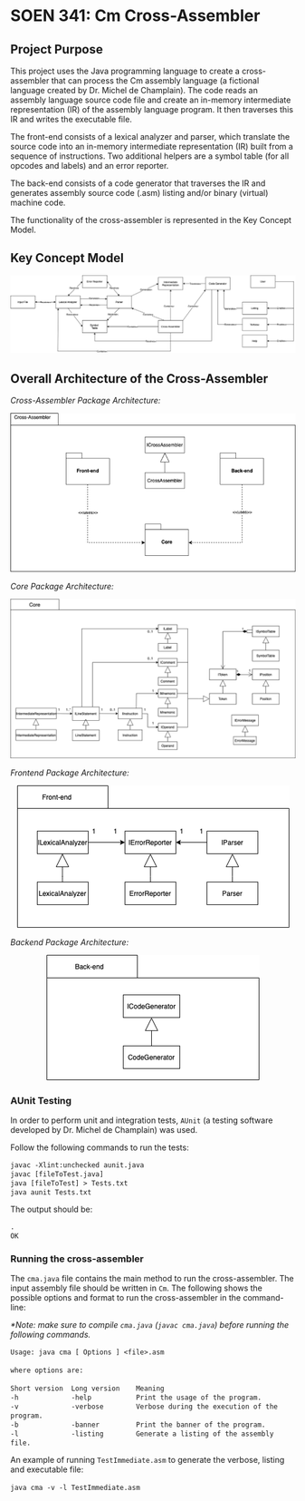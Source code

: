 
# SOEN 341: Cm Cross-Assembler

## Project Purpose

This project uses the Java programming language to create a cross-assembler that can process the Cm assembly language (a fictional language created by Dr. Michel de Champlain). The code reads an assembly language source code file and create an in-memory intermediate representation (IR) of the assembly language program. It then traverses this IR and writes the executable file.

The front-end consists of a lexical analyzer and parser, which translate the source code into an in-memory intermediate representation (IR) built from a sequence of instructions. Two additional helpers are a symbol table (for all opcodes and labels) and an error reporter.

The back-end consists of a code generator that traverses the IR and generates assembly source code (.asm) listing and/or binary (virtual) machine code.

The functionality of the cross-assembler is represented in the Key Concept Model.

## Key Concept Model
<p align="center">
<img src="https://github.com/auvigoo20/SOEN341/blob/master/diagrams/KeyConcept.png" />
</p>

## Overall Architecture of the Cross-Assembler

_Cross-Assembler Package Architecture:_

<p align="center">
<img src="https://github.com/auvigoo20/SOEN341/blob/master/diagrams/CrossAssembler_package.png" />
</p>

_Core Package Architecture:_

<p align="center">
<img src="https://github.com/auvigoo20/SOEN341/blob/master/diagrams/Core_package.png" />
</p>

_Frontend Package Architecture:_

<p align="center">
<img src="https://github.com/auvigoo20/SOEN341/blob/master/diagrams/Frontend_package.png" />
</p>

_Backend Package Architecture:_

<p align="center">
<img src="https://github.com/auvigoo20/SOEN341/blob/master/diagrams/Backend_package.png" />
</p>


### **AUnit Testing**  

In order to perform unit and integration tests, `AUnit` (a testing software developed by Dr. Michel de Champlain) was used.


Follow the following commands to run the tests: 

```
javac -Xlint:unchecked aunit.java
javac [fileToTest.java]
java [fileToTest] > Tests.txt
java aunit Tests.txt
```

The output should be:

```
.
OK
```

### Running the cross-assembler

The `cma.java` file contains the main method to run the cross-assembler. The input assembly file should be written in `Cm`. The following shows the possible options and format to run the cross-assembler in the command-line:

_*Note: make sure to compile `cma.java` (`javac cma.java`) before running the following commands._

```
Usage: java cma [ Options ] <file>.asm

where options are:

Short version  Long version    Meaning
-h             -help           Print the usage of the program.
-v             -verbose        Verbose during the execution of the program.
-b             -banner         Print the banner of the program.
-l             -listing        Generate a listing of the assembly file.
```

An example of running `TestImmediate.asm` to generate the verbose, listing and executable file:

`java cma -v -l TestImmediate.asm`
